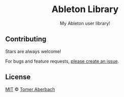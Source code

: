 <h1 align="center">
  Ableton Library
</h1>

<div align="center">
  My Ableton user library!
</div>

## Contributing

Stars are always welcome!

For bugs and feature requests,
[please create an issue](https://github.com/TomerAberbach/ableton-library/issues/new).

## License

[MIT](https://github.com/TomerAberbach/ableton-library/blob/main/license) ©
[Tomer Aberbach](https://github.com/TomerAberbach)
